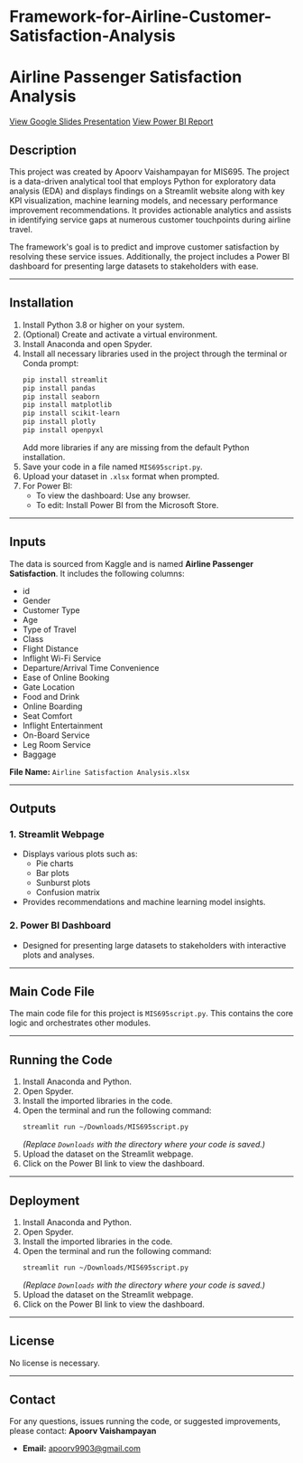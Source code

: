 # Framework-for-Airline-Customer-Satisfaction-Analysis
# Airline Passenger Satisfaction Analysis
[View Google Slides Presentation](https://docs.google.com/presentation/d/1ZWqdMnHScnHnld7CjqcgBRI1y3P9SsZD/edit?usp=sharing&ouid=100955821223797766024&rtpof=true&sd=true)
[View Power BI Report](https://app.powerbi.com/view?r=eyJrIjoiNzFlMGQ5NGYtMGQ5OC00ZDVjLWFjNGYtZmEzNzk1N2VmNGJmIiwidCI6Ijk2NzNlOWE4LWFhNTctNDQ2MS05MzM2LTVmZDNmMDAzNGUxOCIsImMiOjZ9)


## Description
This project was created by Apoorv Vaishampayan for MIS695. The project is a data-driven analytical tool that employs Python for exploratory data analysis (EDA) and displays findings on a Streamlit website along with key KPI visualization, machine learning models, and necessary performance improvement recommendations. It provides actionable analytics and assists in identifying service gaps at numerous customer touchpoints during airline travel. 

The framework's goal is to predict and improve customer satisfaction by resolving these service issues. Additionally, the project includes a Power BI dashboard for presenting large datasets to stakeholders with ease.

---

## Installation
1. Install Python 3.8 or higher on your system.
2. (Optional) Create and activate a virtual environment.
3. Install Anaconda and open Spyder.
4. Install all necessary libraries used in the project through the terminal or Conda prompt:
   ```bash
   pip install streamlit
   pip install pandas
   pip install seaborn
   pip install matplotlib
   pip install scikit-learn
   pip install plotly
   pip install openpyxl
   ```
   Add more libraries if any are missing from the default Python installation.
5. Save your code in a file named `MIS695script.py`.
6. Upload your dataset in `.xlsx` format when prompted.
7. For Power BI:
   - To view the dashboard: Use any browser.
   - To edit: Install Power BI from the Microsoft Store.

---

## Inputs
The data is sourced from Kaggle and is named **Airline Passenger Satisfaction**. It includes the following columns:
- id
- Gender
- Customer Type
- Age
- Type of Travel
- Class
- Flight Distance
- Inflight Wi-Fi Service
- Departure/Arrival Time Convenience
- Ease of Online Booking
- Gate Location
- Food and Drink
- Online Boarding
- Seat Comfort
- Inflight Entertainment
- On-Board Service
- Leg Room Service
- Baggage

**File Name:** `Airline Satisfaction Analysis.xlsx`

---

## Outputs
### 1. Streamlit Webpage
- Displays various plots such as:
  - Pie charts
  - Bar plots
  - Sunburst plots
  - Confusion matrix
- Provides recommendations and machine learning model insights.

### 2. Power BI Dashboard
- Designed for presenting large datasets to stakeholders with interactive plots and analyses.

---

## Main Code File
The main code file for this project is `MIS695script.py`. This contains the core logic and orchestrates other modules.

---

## Running the Code
1. Install Anaconda and Python.
2. Open Spyder.
3. Install the imported libraries in the code.
4. Open the terminal and run the following command:
   ```bash
   streamlit run ~/Downloads/MIS695script.py
   ```
   *(Replace `Downloads` with the directory where your code is saved.)*
5. Upload the dataset on the Streamlit webpage.
6. Click on the Power BI link to view the dashboard.

---

## Deployment
1. Install Anaconda and Python.
2. Open Spyder.
3. Install the imported libraries in the code.
4. Open the terminal and run the following command:
   ```bash
   streamlit run ~/Downloads/MIS695script.py
   ```
   *(Replace `Downloads` with the directory where your code is saved.)*
5. Upload the dataset on the Streamlit webpage.
6. Click on the Power BI link to view the dashboard.

---

## License
No license is necessary.

---

## Contact
For any questions, issues running the code, or suggested improvements, please contact:
**Apoorv Vaishampayan**
- **Email:** [apoorv9903@gmail.com](mailto:apoorv9903@gmail.com)
